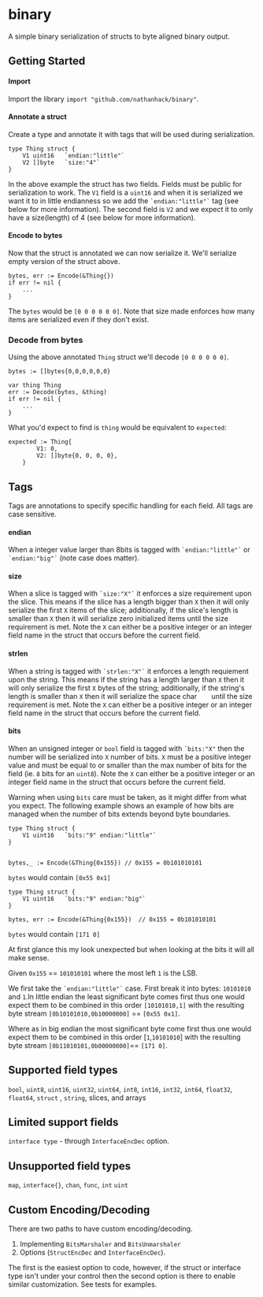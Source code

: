 # binary

A simple binary serialization of structs to byte aligned binary output.

## Getting Started

#### Import

Import the library `import "github.com/nathanhack/binary"`.

#### Annotate a struct

Create a type and annotate it with tags that will be used during serialization.

```
type Thing struct {
	V1 uint16   `endian:"little"`
	V2 []byte   `size:"4"`
}
```

In the above example the struct has two fields. Fields must be public for serialization to work. The `V1` field is
a `uint16` and when it is serialized we want it to in little endianness so we add the ``` `endian:"little"` ``` tag (see
below for more information). The second field is `V2` and we expect it to only have a size(length) of 4 (see below for
more information).

#### Encode to bytes

Now that the struct is annotated we can now serialize it. We'll serialize empty version of the struct above.

```
bytes, err := Encode(&Thing{})
if err != nil {
	...
}
``` 

The `bytes` would be `[0 0 0 0 0 0]`. Note that size made enforces how many items are serialized even if they don't
exist.

### Decode from bytes

Using the above annotated `Thing` struct we'll decode `[0 0 0 0 0 0]`.

```
bytes := []bytes{0,0,0,0,0,0}

var thing Thing
err := Decode(bytes, &thing)
if err != nil {
	...
}
```

What you'd expect to find is `thing` would be equivalent to `expected`:

```
expected := Thing{
		V1: 0,
		V2: []byte{0, 0, 0, 0},
	}
```

## Tags

Tags are annotations to specify specific handling for each field. All tags are case sensitive.

#### endian

When a integer value larger than 8bits is tagged with ``` `endian:"little"` ``` or ``` `endian:"big"` ``` (note case
does matter).

#### size

When a slice is tagged with ``` `size:"X"` ``` it enforces a size requirement upon the slice. This means if the slice
has a length bigger than `X` then it will only serialize the first `X` items of the slice; additionally, if the slice's
length is smaller than `X` then it will serialize zero initialized items until the size requirement is met. Note the `X`
can either be a positive integer or an integer field name in the struct that occurs before the current field.

#### strlen

When a string is tagged with ``` `strlen:"X"` ``` it enforces a length requiement upon the string. This means if the
string has a length larger than `X` then it will only serialize the first `X` bytes of the string; additionally, if the
string's length is smaller than `X` then it will serialize the space char ```   ``` until the size requirement is met.
Note the `X` can either be a positive integer or an integer field name in the struct that occurs before the current
field.

#### bits

When an unsigned integer or `bool` field is tagged with ``` `bits:"X" ``` then the number will be serialized into `X`
number of bits. `X` must be a positive integer value and must be equal to or smaller than the max number of bits for the
field (ie. `8` bits for an `uint8`). Note the `X` can either be a positive integer or an integer field name in the
struct that occurs before the current field.

Warning when using `bits` care must be taken, as it might differ from what you expect. The following example shows an
example of how bits are managed when the number of bits extends beyond byte boundaries.

```
type Thing struct {
	V1 uint16   `bits:"9" endian:"little"`
}


bytes,_ := Encode(&Thing{0x155}) // 0x155 = 0b101010101
```

`bytes` would contain `[0x55 0x1]`

```
type Thing struct {
	V1 uint16   `bits:"9" endian:"big"`
}

bytes, err := Encode(&Thing{0x155})  // 0x155 = 0b101010101
```

`bytes` would contain `[171 0]`

At first glance this my look unexpected but when looking at the bits it will all make sense.

Given `0x155` == `101010101` where the most left `1` is the LSB.

We first take the ``` `endian:"little"` ``` case. First break it into bytes: `10101010` and `1`.In little endian the
least significant byte comes first thus one would expect them to be combined in this order ``` [10101010,1] ``` with the
resulting byte stream `[0b10101010,0b10000000]` == `[0x55 0x1]`.

Where as in big endian the most significant byte come first thus one would expect them to be combined in this
order [`1`,`10101010`] with the resulting byte stream `[0b11010101,0b00000000]`== `[171 0]`.

## Supported field types

`bool`, `uint8`, `uint16`, `uint32`, `uint64`, `int8`, `int16`, `int32`, `int64`, `float32`, `float64`, `struct`
, `string`, slices, and arrays

## Limited support fields

`interface type` - through `InterfaceEncDec` option.

## Unsupported field types

`map`, `interface{}`, `chan`, `func`, `int` `uint`

## Custom Encoding/Decoding

There are two paths to have custom encoding/decoding.

1) Implementing `BitsMarshaler` and `BitsUnmarshaler`
2) Options (`StructEncDec` and `InterfaceEncDec`).

The first is the easiest option to code, however, if the struct or interface type isn't under your control then the
second option is there to enable similar customization. See tests for examples.